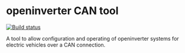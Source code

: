 # openinverter CAN tool

[![Build status](../../actions/workflows/test.yml/badge.svg)](../../actions/workflows/test.yml)

A tool to allow configuration and operating of openinverter systems for
electric vehicles over a CAN connection.
